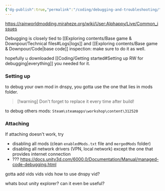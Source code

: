 ```yaml
---
{"dg-publish":true,"permalink":"/coding/debugging-and-troubleshooting/"}
---
```


https://rainworldmodding.miraheze.org/wiki/User:Alphappy/Live/Common_issues


Debugging is closely tied to [[Exploring contents/Base game & Downpour/Technical files#Logs\|logs]] and [[Exploring contents/Base game & Downpour/Code\|base code]] inspection: make sure to do it as well. 

hopefully u downloaded [[Coding/Getting started#Setting up RW for debugging\|everything]] you needed for it.

### Setting up
to debug your own mod in dnspy, you gotta use the one that lies in mods folder. 

> [!warning] Don't forget to replace it every time after build!

to debug others mods: 
`Steam\steamapps\workshop\content\312520`

### Attaching
If attaching doesn't work, try
- disabling all mods (clean `enabledMods.txt` file and `mergedMods` folder)
- disabling all network drivers (VPN, local network) except the one that provides internet connection
- ??? https://docs.unity3d.com/6000.0/Documentation/Manual/managed-code-debugging.html

gotta add vids vids vids
how to use dnspy vid?

whats bout unity explorer? can it even be useful?